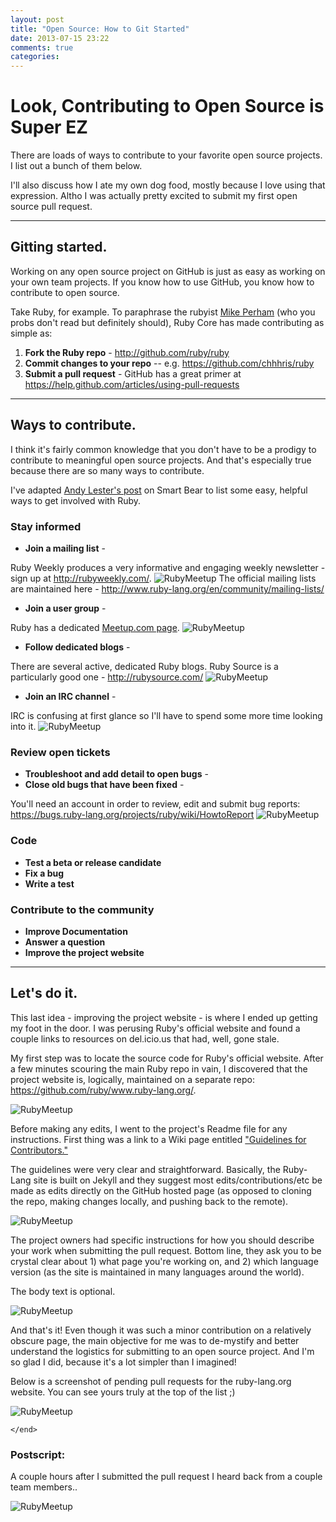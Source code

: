 ```yaml
---
layout: post
title: "Open Source: How to Git Started"
date: 2013-07-15 23:22
comments: true
categories: 
---
```



# Look, Contributing to Open Source is Super EZ


There are loads of ways to contribute to your favorite open source projects. I list out a bunch of them below. 

I'll also discuss how I ate my own dog food, mostly because I love using that expression. Altho I was actually pretty excited to submit my first open source pull request.

***

## Gitting started.

Working on any open source project on GitHub is just as easy as working on your own team projects. If you know how to use GitHub, you know how to contribute to open source. 

Take Ruby, for example. To paraphrase the rubyist [Mike Perham](http://www.mikeperham.com/2010/12/08/contributing-to-ruby/) (who you probs don't read but definitely should), Ruby Core has made contributing as simple as:

1. **Fork the Ruby repo** - <http://github.com/ruby/ruby>
2. **Commit changes to your repo** -- e.g. <https://github.com/chhhris/ruby>
3. **Submit a pull request** - GitHub has a great primer at <https://help.github.com/articles/using-pull-requests>

***

## Ways to contribute.
I think it's fairly common knowledge that you don't have to be a prodigy to contribute to meaningful open source projects. And that's especially true because there are so many ways to contribute. 

I've adapted [Andy Lester's post](http://blog.smartbear.com/programming/14-ways-to-contribute-to-open-source-without-being-a-programming-genius-or-a-rock-star/) on Smart Bear to list some easy, helpful ways to get involved with Ruby. 

### Stay informed

* **Join a mailing list** - 

Ruby Weekly produces a very informative and engaging weekly newsletter - sign up at <http://rubyweekly.com/>.
![RubyMeetup](/images/ruby-weekly.png)
The official mailing lists are maintained here - <http://www.ruby-lang.org/en/community/mailing-lists/>

* **Join a user group** - 

Ruby has a dedicated [Meetup.com page](http://ruby.meetup.com).
![RubyMeetup](/images/ruby_meetup_com.png)

* **Follow dedicated blogs** - 

There are several active, dedicated Ruby blogs. Ruby Source is a particularly good one - http://rubysource.com/
![RubyMeetup](/images/ruby-source-blog.png)

* **Join an IRC channel** -

IRC is confusing at first glance so I'll have to spend some more time looking into it. 
![RubyMeetup](/images/irc-ruby.png)

### Review open tickets

* **Troubleshoot and add detail to open bugs** -
* **Close old bugs that have been fixed** -

You'll need an account in order to review, edit and submit bug reports: <https://bugs.ruby-lang.org/projects/ruby/wiki/HowtoReport>
![RubyMeetup](/images/bug-tracking.png)

### Code

* **Test a beta or release candidate**
* **Fix a bug**
* **Write a test**

### Contribute to the community

* **Improve Documentation**
* **Answer a question**
* **Improve the project website**

***

## Let's do it.

This last idea - improving the project website - is where I ended up getting my foot in the door. I was perusing Ruby's official website and found a couple links to resources on del.icio.us that had, well, gone stale. 

My first step was to locate the source code for Ruby's official website. After a few minutes scouring the main Ruby repo in vain, I discovered that the project website is, logically, maintained on a separate repo: <https://github.com/ruby/www.ruby-lang.org/>.

![RubyMeetup](/images/ruby-lang-github.png)

Before making any edits, I went to the project's Readme file for any instructions. First thing was a link to a Wiki page entitled ["Guidelines for Contributors."](https://github.com/ruby/www.ruby-lang.org/wiki)

The guidelines were very clear and straightforward. Basically, the Ruby-Lang site is built on Jekyll and they suggest most edits/contributions/etc be made as edits directly on the GitHub hosted page (as opposed to cloning the repo, making changes locally, and pushing back to the remote). 

![RubyMeetup](/images/ruby-lang_community-weblogs_github-edit.png)

The project owners had specific instructions for how you should describe your work when submitting the pull request. Bottom line, they ask you to be crystal clear about 1) what page you're working on, and 2) which language version (as the site is maintained in many languages around the world).

The body text is optional. 

![RubyMeetup](/images/ruby-lang_github-submitting-pull-request.png)

And that's it! Even though it was such a minor contribution on a relatively obscure page, the main objective for me was to de-mystify and better understand the logistics for submitting to an open source project. And I'm so glad I did, because it's a lot simpler than I imagined!

Below is a screenshot of pending pull requests for the ruby-lang.org website. You can see yours truly at the top of the list ;)

![RubyMeetup](/images/ruby-lang_github-pull-requests.png)

`</end>`

### Postscript:

A couple hours after I submitted the pull request I heard back from a couple team members..

![RubyMeetup](/images/ruby-lang-response.png)




